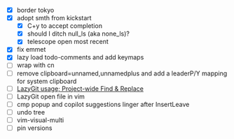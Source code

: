 - [x] border tokyo
- [x] adopt smth from kickstart
  - [x] C+y to accept completion
  - [x] should I ditch null_ls (aka none_ls)?
  - [x] telescope open most recent
- [x] fix emmet
- [x] lazy load todo-comments and add keymaps
- [ ] wrap with cn
- [ ] remove clipboard=unnamed,unnamedplus and add a leaderP/Y mapping for system clipboard
- [ ] [LazyGit usage; Project-wide Find & Replace](https://www.reddit.com/r/neovim/comments/1aox1us/comment/kq2f6t8/?utm_source=share&utm_medium=web2x&context=3)
- [ ] LazyGit open file in vim
- [ ] cmp popup and copilot suggestions linger after InsertLeave
- [ ] undo tree
- [ ] vim-visual-multi
- [ ] pin versions
